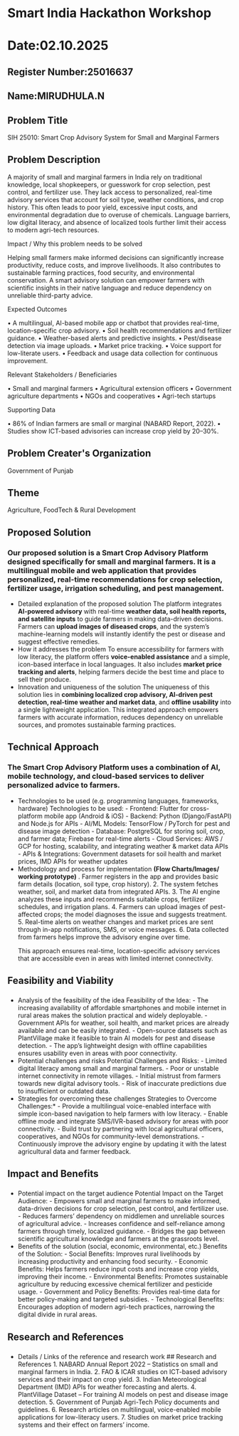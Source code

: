# Smart India Hackathon Workshop
# Date:02.10.2025
## Register Number:25016637
## Name:MIRUDHULA.N
## Problem Title
SIH 25010: Smart Crop Advisory System for Small and Marginal Farmers
## Problem Description
A majority of small and marginal farmers in India rely on traditional knowledge, local shopkeepers, or guesswork for crop selection, pest control, and fertilizer use. They lack access to personalized, real-time advisory services that account for soil type, weather conditions, and crop history. This often leads to poor yield, excessive input costs, and environmental degradation due to overuse of chemicals. Language barriers, low digital literacy, and absence of localized tools further limit their access to modern agri-tech resources.

Impact / Why this problem needs to be solved

Helping small farmers make informed decisions can significantly increase productivity, reduce costs, and improve livelihoods. It also contributes to sustainable farming practices, food security, and environmental conservation. A smart advisory solution can empower farmers with scientific insights in their native language and reduce dependency on unreliable third-party advice.

Expected Outcomes

• A multilingual, AI-based mobile app or chatbot that provides real-time, location-specific crop advisory.
• Soil health recommendations and fertilizer guidance.
• Weather-based alerts and predictive insights.
• Pest/disease detection via image uploads.
• Market price tracking.
• Voice support for low-literate users.
• Feedback and usage data collection for continuous improvement.

Relevant Stakeholders / Beneficiaries

• Small and marginal farmers
• Agricultural extension officers
• Government agriculture departments
• NGOs and cooperatives
• Agri-tech startups

Supporting Data

• 86% of Indian farmers are small or marginal (NABARD Report, 2022).
• Studies show ICT-based advisories can increase crop yield by 20–30%.

## Problem Creater's Organization
Government of Punjab

## Theme
Agriculture, FoodTech & Rural Development

## Proposed Solution
<h3>Our proposed solution is a <strong>Smart Crop Advisory Platform</strong> designed specifically for small and marginal farmers. 
It is a multilingual mobile and web application that provides <strong>personalized, real-time recommendations</strong> 
for crop selection, fertilizer usage, irrigation scheduling, and pest management.
</h3>
<ul><li>Detailed explanation of the proposed solution
The platform integrates <strong>AI-powered advisory</strong> with real-time <strong>weather data, soil health reports, and satellite inputs</strong> 
to guide farmers in making data-driven decisions. Farmers can <strong>upload images of diseased crops</strong>, and the system’s 
machine-learning models will instantly identify the pest or disease and suggest effective remedies.
</li>
<li>How it addresses the problem
To ensure accessibility for farmers with low literacy, the platform offers <strong>voice-enabled assistance</strong> and a simple, 
icon-based interface in local languages. It also includes <strong>market price tracking and alerts</strong>, helping farmers 
decide the best time and place to sell their produce.</li>
<li>Innovation and uniqueness of the solution
The uniqueness of this solution lies in <strong>combining localized crop advisory, AI-driven pest detection, 
real-time weather and market data</strong>, and <strong>offline usability</strong> into a single lightweight application. 
This integrated approach empowers farmers with accurate information, reduces dependency on unreliable sources, 
and promotes sustainable farming practices.
</li></ul>

## Technical Approach
<h3>The Smart Crop Advisory Platform uses a combination of AI, mobile technology, and cloud-based services to deliver personalized advice to farmers.</h3>
<ul><li>Technologies to be used (e.g. programming languages, frameworks, hardware)
Technologies to be used:
- Frontend: Flutter for cross-platform mobile app (Android & iOS)
- Backend: Python (Django/FastAPI) and Node.js for APIs
- AI/ML Models: TensorFlow / PyTorch for pest and disease image detection
- Database: PostgreSQL for storing soil, crop, and farmer data; Firebase for real-time alerts
- Cloud Services: AWS / GCP for hosting, scalability, and integrating weather & market data APIs
- APIs & Integrations: Government datasets for soil health and market prices, IMD APIs for weather updates</li>
<li>Methodology and process for implementation <b>(Flow Charts/Images/ working prototype)</b>
. Farmer registers in the app and provides basic farm details (location, soil type, crop history).
2. The system fetches weather, soil, and market data from integrated APIs.
3. The AI engine analyzes these inputs and recommends suitable crops, fertilizer schedules, and irrigation plans.
4. Farmers can upload images of pest-affected crops; the model diagnoses the issue and suggests treatment.
5. Real-time alerts on weather changes and market prices are sent through in-app notifications, SMS, or voice messages.
6. Data collected from farmers helps improve the advisory engine over time.

This approach ensures real-time, location-specific advisory services that are accessible even in areas with limited internet connectivity.</li></ul>

## Feasibility and Viability
<h3></h3>
<ul><li>Analysis of the feasibility of the idea
Feasibility of the Idea:
- The increasing availability of affordable smartphones and mobile internet in rural areas makes the solution practical and widely deployable.
- Government APIs for weather, soil health, and market prices are already available and can be easily integrated.
- Open-source datasets such as PlantVillage make it feasible to train AI models for pest and disease detection.
- The app’s lightweight design with offline capabilities ensures usability even in areas with poor connectivity.
</li>
<li>Potential challenges and risks
Potential Challenges and Risks:
- Limited digital literacy among small and marginal farmers.
- Poor or unstable internet connectivity in remote villages.
- Initial mistrust from farmers towards new digital advisory tools.
- Risk of inaccurate predictions due to insufficient or outdated data.
</li>
<li>Strategies for overcoming these challenges
Strategies to Overcome Challenges:*
- Provide a multilingual voice-enabled interface with simple icon-based navigation to help farmers with low literacy.
- Enable offline mode and integrate SMS/IVR-based advisory for areas with poor connectivity.
- Build trust by partnering with local agricultural officers, cooperatives, and NGOs for community-level demonstrations.
- Continuously improve the advisory engine by updating it with the latest agricultural data and farmer feedback.</li></ul>

## Impact and Benefits
<h3></h3>
<ul><li>Potential impact on the target audience
Potential Impact on the Target Audience:
- Empowers small and marginal farmers to make informed, data-driven decisions for crop selection, pest control, and fertilizer use.
- Reduces farmers’ dependency on middlemen and unreliable sources of agricultural advice.
- Increases confidence and self-reliance among farmers through timely, localized guidance.
- Bridges the gap between scientific agricultural knowledge and farmers at the grassroots level.</li>
<li>Benefits of the solution (social, economic, environmental, etc.)
Benefits of the Solution:
- Social Benefits: Improves rural livelihoods by increasing productivity and enhancing food security.
- Economic Benefits: Helps farmers reduce input costs and increase crop yields, improving their income.
- Environmental Benefits: Promotes sustainable agriculture by reducing excessive chemical fertilizer and pesticide usage.
- Government and Policy Benefits: Provides real-time data for better policy-making and targeted subsidies.
- Technological Benefits: Encourages adoption of modern agri-tech practices, narrowing the digital divide in rural areas.</li></ul>

## Research and References
<h3></h3>
<ul><li>Details / Links of the reference and research work
## Research and References
1. NABARD Annual Report 2022 – Statistics on small and marginal farmers in India.
2. FAO & ICAR studies on ICT-based advisory services and their impact on crop yield.
3. Indian Meteorological Department (IMD) APIs for weather forecasting and alerts.
4. PlantVillage Dataset – For training AI models on pest and disease image detection.
5. Government of Punjab Agri-Tech Policy documents and guidelines.
6. Research articles on multilingual, voice-enabled mobile applications for low-literacy users.
7. Studies on market price tracking systems and their effect on farmers’ income.
</li></ul>
